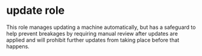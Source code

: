# update role

This role manages updating a machine automatically, but has a safeguard to help prevent breakages by requiring manual review after updates are applied and will prohibit further updates from taking place before that happens.

